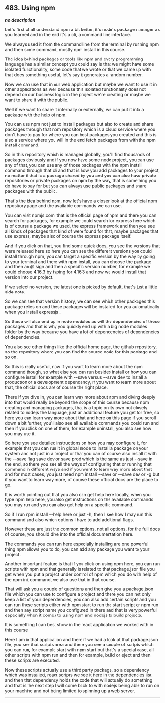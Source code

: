 ## 483. Using npm

<strong><em>no description</em></strong>

Let's first of all understand npm a bit better, it's node's package manager as
you learned and in the end it's a cli, a command line interface. 

We always used it from the command line from the terminal by running npm and
then some command, mostly npm install in this course. 

The idea behind packages or tools like npm and every programming language has a
similar concept you could say is that we might have some isolated functionality,
some code that we wrote or that we came up with that does something useful,
let's say it generates a random number. 

Now we can use that in our web application but maybe we want to use it in other
applications as well because this isolated functionality does not depend on our
business logic in the project we're creating or maybe we want to share it with
the public. 

Well if we want to share it internally or externally, we can put it into a
package with the help of npm. 

You can use npm not just to install packages but also to create and share
packages through that npm repository which is a cloud service where you don't
have to pay for where you can host packages you created and this is also a
service where you will in the end fetch packages from with the npm install
command. 

So in this repository which is managed globally, you'll find thousands of
packages obviously and if you now have some node project, you can use any of
that, you can use any of those packages with the npm install command through
that cli and that is how you add packages to your project, no matter if that is
a package shared by you and you can also have private repositories or private
packages on npm by the way, that is something you do have to pay for but you can
always use public packages and share packages with the public. 

That's the idea behind npm, now let's have a closer look at the official npm
repository page and the available commands we can use. 

You can visit npmjs.com, that is the official page of npm and there you can
search for packages, for example we could search for express here which is of
course a package we used, the express framework and then you see all kinds of
packages that kind of were found for that, maybe packages that use express,
maybe also of course the express package itself. 

And if you click on that, you find some quick docs, you see the versions that
were released here so here you can see the different versions you could install
through npm, you can target a specific version by the way by going to your
terminal and there with npm install, you can choose the package and then an @
sign and then a specific version number, for example we could choose 4.16.3 by
typing for 4.16.3 and now we would install that version into our project. 

If we select no version, the latest one is picked by default, that's just a
little side note. 

So we can see that version history, we can see which other packages this package
relies on and these packages will be installed for you automatically when you
install expressjs . 

So these will also end up in node modules as will the dependencies of these
packages and that is why you quickly end up with a big node modules folder by
the way because you have a lot of dependencies of dependencies of dependencies. 

You also see other things like the official home page, the github repository, so
the repository where you can find the source code for this package and so on. 

So this is really useful, now if you want to learn more about the npm command
though, so what else you can run besides install or how you can configure
install for example with --save versus --save dev to install a production or a
development dependency, if you want to learn more about that, the official docs
are of course the right place. 

There if you dive in, you can learn way more about npm and diving deeply into
that would really be beyond the scope of this course because npm creating and
managing packages, that is a topic on its own not closely related to nodejs the
language, just an additional feature you get for free, so here you can learn way
more about that and here on this page if you scroll down a bit further, you'll
also see all available commands you could run and then if you click on one of
them, for example uninstall, you also see how you may use it. 

So here you see detailed instructions on how you may configure it, for example
that you can run it in global mode to install a package on your system and not
just in a project or that you can of course also install it with the --save flag
save dev or save prod which is the same as just --save in the end, so there you
see all the ways of configuring that or running that command in different ways
and if you want to learn way more about that and for most cases, you just need
npm install --save or --save dev or -g but if you want to learn way more, of
course these official docs are the place to go. 

It is worth pointing out that you also can get help here locally, when you type
npm help here, you also get instructions on the available commands you may run
and you can also get help on a specific command. 

So if I run npm install --help here or just -h, then I see how I may run this
command and also which options I have to add additional flags. 

However these are just the common options, not all options, for the full docs of
course, you should dive into the official documentation here. 

The commands you can run here especially installing are one powerful thing npm
allows you to do, you can add any package you want to your project. 

Another important feature is that if you click on using npm here, you can run
scripts with npm and that generally is related to that package.json file you get
when you put a project under control of npm which you do with help of the npm
init command, we also use that in that course. 

That will ask you a couple of questions and then give you a package.json file
which you can use to configure a project and there you can not only keep a list
of your dependencies, you can also add certain scripts and you can run these
scripts either with npm start to run the start script or npm run and then any
script name you configured in there and that is very powerful especially when it
comes to using npm and nodejs to build projects. 

It is something I can best show in the react application we worked with in this
course. 

Here I am in that application and there if we had a look at that package.json
file, you see that scripts area and there you see a couple of scripts which you
can run, for example start with npm start but that's a special case, all other
scripts with npm run and then for example, build or eject and then these scripts
are executed. 

Now these scripts actually use a third party package, so a dependency which was
installed, react scripts we see it here in the dependencies list and then that
dependency holds the code that will actually do something and that is the next
step I will come back to with nodejs being able to run on your machine and not
being limited to spinning up a web server. 

---